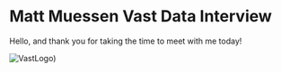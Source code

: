 
# Matt Muessen Vast Data Interview

Hello, and thank you for taking the time to meet with me today!

![VastLogo]([))
